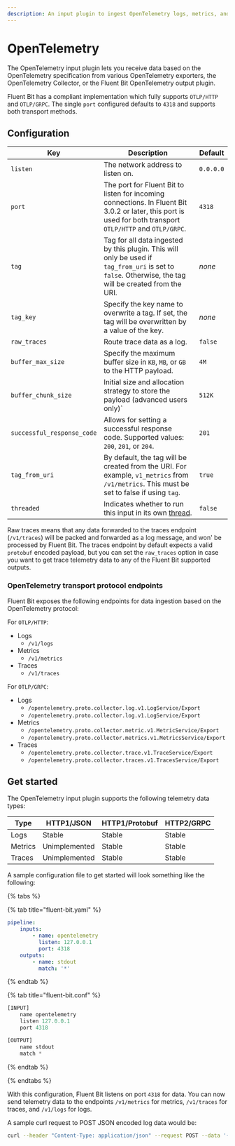 ```yaml
---
description: An input plugin to ingest OpenTelemetry logs, metrics, and traces
---
```


# OpenTelemetry

The OpenTelemetry input plugin lets you receive data based on the OpenTelemetry specification from various OpenTelemetry exporters, the OpenTelemetry Collector, or the Fluent Bit OpenTelemetry output plugin.

Fluent Bit has a compliant implementation which fully supports `OTLP/HTTP` and `OTLP/GRPC`. The single `port` configured defaults to `4318` and supports both transport methods.

## Configuration

| Key      | Description | Default |
| -------- | ------------| ------- |
| `listen` | The network address to listen on. | `0.0.0.0` |
| `port`   | The port for Fluent Bit to listen for incoming connections. In Fluent Bit 3.0.2 or later, this port is used for both transport `OTLP/HTTP` and `OTLP/GRPC`. | `4318` |
| `tag` | Tag for all data ingested by this plugin. This will only be used if `tag_from_uri` is set to `false`. Otherwise, the tag will be created from the URI. | _none_ |
| `tag_key` | Specify the key name to overwrite a tag. If set, the tag will be overwritten by a value of the key. | _none_ |
| `raw_traces`        | Route trace data as a log. | `false` |
| `buffer_max_size`   | Specify the maximum buffer size in `KB`, `MB`, or `GB` to the HTTP payload. | `4M` |
| `buffer_chunk_size` | Initial size and allocation strategy to store the payload (advanced users only)` | `512K` |
| `successful_response_code` | Allows for setting a successful response code. Supported values: `200`, `201`, or `204`. | `201` |
| `tag_from_uri` | By default, the tag will be created from the URI. For example, `v1_metrics` from `/v1/metrics`. This must be set to false if using `tag`. | `true` |
| `threaded` | Indicates whether to run this input in its own [thread](../../administration/multithreading.md#inputs). | `false` |

Raw traces means that any data forwarded to the traces endpoint (`/v1/traces`) will be packed and forwarded as a log message, and won' be processed by Fluent Bit. The traces endpoint by default expects a valid `protobuf` encoded payload, but you can set the `raw_traces` option in case you want to get trace telemetry data to any of the Fluent Bit supported outputs.

### OpenTelemetry transport protocol endpoints

Fluent Bit exposes the following endpoints for data ingestion based on the OpenTelemetry protocol:

For `OTLP/HTTP`:

- Logs
  - `/v1/logs`
- Metrics
  - `/v1/metrics`
- Traces
  - `/v1/traces`

For `OTLP/GRPC`:

- Logs
  - `/opentelemetry.proto.collector.log.v1.LogService/Export`
  - `/opentelemetry.proto.collector.log.v1.LogService/Export`
- Metrics
  - `/opentelemetry.proto.collector.metric.v1.MetricService/Export`
  - `/opentelemetry.proto.collector.metrics.v1.MetricsService/Export`
- Traces
  - `/opentelemetry.proto.collector.trace.v1.TraceService/Export`
  - `/opentelemetry.proto.collector.traces.v1.TracesService/Export`

## Get started

The OpenTelemetry input plugin supports the following telemetry data types:

| Type    | HTTP1/JSON | HTTP1/Protobuf | HTTP2/GRPC |
| ------- | ---------- | -------------- | ---------- |
| Logs    | Stable | Stable | Stable |
| Metrics | Unimplemented | Stable | Stable |
| Traces  | Unimplemented | Stable | Stable |

A sample configuration file to get started will look something like the following:

{% tabs %}

{% tab title="fluent-bit.yaml" %}

```yaml
pipeline:
    inputs:
        - name: opentelemetry
          listen: 127.0.0.1
          port: 4318
    outputs:
        - name: stdout
          match: '*'
```

{% endtab %}

{% tab title="fluent-bit.conf" %}

```python
[INPUT]
    name opentelemetry
    listen 127.0.0.1
    port 4318

[OUTPUT]
    name stdout
    match *
```

{% endtab %}

{% endtabs %}

With this configuration, Fluent Bit listens on port `4318` for data. You can now send telemetry data to the endpoints `/v1/metrics` for metrics, `/v1/traces` for traces, and `/v1/logs` for logs.

A sample curl request to POST JSON encoded log data would be:

```bash
curl --header "Content-Type: application/json" --request POST --data '{"resourceLogs":[{"resource":{},"scopeLogs":[{"scope":{},"logRecords":[{"timeUnixNano":"1660296023390371588","body":{"stringValue":"{\"message\":\"dummy\"}"},"traceId":"","spanId":""}]}]}]}'   http://0.0.0.0:4318/v1/logs
```
